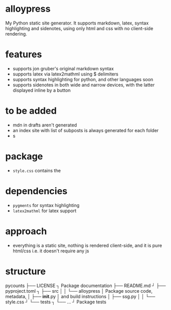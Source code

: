 # alloypress

My Python static site generator. It supports markdown, latex, syntax highlighting and sidenotes, using only html and css with no client-side rendering.

# features

- supports jon gruber's original markdown syntax
- supports latex via latex2mathml using $ delimiters
- supports syntax highlighting for python, and other languages soon
- supports sidenotes in both wide and narrow devices, with the latter displayed inline by a button

# to be added

- mdn in drafts aren't generated
- an index site with list of subposts is always generated for each folder
- s

# package

- `style.css` contains the 

# dependencies

- `pygments` for syntax highlighting
- `latex2mathml` for latex support

# approach

- everything is a static site, nothing is rendered client-side, and it is pure html/css i.e. it doesn't require any js


# structure

pycounts
├── LICENSE                    ┐ Package documentation
├── README.md                  ┘
├── pyproject.toml             ┐ 
├── src                        │
│   └── alloypress             │ Package source code, metadata,
│       ├── __init__.py        │ and build instructions 
│       ├── ssg.py             │
│       └── style.css          ┘
└── tests                      ┐
    └── ...                    ┘ Package tests